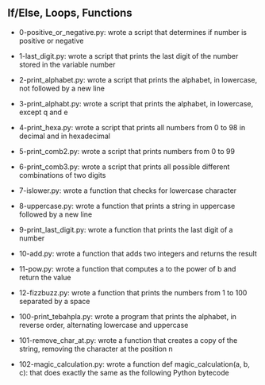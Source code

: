 ## If/Else, Loops, Functions

* 0-positive_or_negative.py: wrote a script that determines if number is positive or negative

* 1-last_digit.py: wrote a script that prints the last digit of the number stored in the variable number

* 2-print_alphabet.py: wrote a script that prints the alphabet, in lowercase, not followed by a new line

* 3-print_alphabt.py: wrote a script that prints the alphabet, in lowercase, except q and e

* 4-print_hexa.py: wrote a script that prints all numbers from 0 to 98 in decimal and in hexadecimal

* 5-print_comb2.py: wrote a script that prints numbers from 0 to 99

* 6-print_comb3.py: wrote a script that prints all possible different combinations of two digits

* 7-islower.py: wrote a function that checks for lowercase character

* 8-uppercase.py: wrote a function that prints a string in uppercase followed by a new line

* 9-print_last_digit.py: wrote a function that prints the last digit of a number

* 10-add.py: wrote a function that adds two integers and returns the result

* 11-pow.py: wrote a function that computes a to the power of b and return the value

* 12-fizzbuzz.py: wrote a function that prints the numbers from 1 to 100 separated by a space

* 100-print_tebahpla.py: wrote a program that prints the alphabet, in reverse order, alternating lowercase and uppercase

* 101-remove_char_at.py: wrote a function that creates a copy of the string, removing the character at the position n

* 102-magic_calculation.py:  wrote a function def magic_calculation(a, b, c): that does exactly the same as the following Python bytecode
